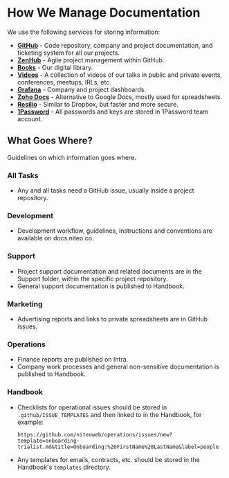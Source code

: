 # How We Manage Documentation

We use the following services for storing information:

- **[GitHub](https://github.com/niteoweb)** - Code repository, company and project documentation, and ticketing system for all our projects.
- **[ZenHub](https://www.zenhub.com/)** - Agile project management within GitHub. 
- **[Books](http://books.niteo.co)** - Our digital library.
- **[Videos](http://videos.niteo.co)** - A collection of videos of our talks in public and private events, conferences, meetups, IRLs, etc.
- **[Grafana](http://niteo.grafana.net)** - Company and project dashboards.
- **[Zoho Docs](https://docs.zoho.eu/home)** - Alternative to Google Docs, mostly used for spreadsheets.
- **[Resilio](https://www.resilio.com/)** - Similar to Dropbox, but faster and more secure.
- **[1Password](https://my.1password.com/)** - All passwords and keys are stored in 1Password team account.

## What Goes Where?

Guidelines on which information goes where.

### All Tasks

- Any and all tasks need a GitHub issue, usually inside a project repository.

### Development

- Development workflow, guidelines, instructions and conventions are available on docs.niteo.co. 

### Support

- Project support documentation and related documents are in the Support folder, within the specific project repository.
- General support documentation is published to Handbook.

### Marketing

- Advertising reports and links to private spreadsheets are in GitHub issues.

### Operations

- Finance reports are published on Intra.
- Company work processes and general non-sensitive documentation is published to Handbook.

### Handbook

- Checklists for operational issues should be stored in
`.github/ISSUE_TEMPLATES` and then linked to in the Handbook, for example:

    `https://github.com/niteoweb/operations/issues/new?template=onboarding-trialist.md&title=Onboarding:%20FirstName%20LastName&label=people`

- Any templates for emails, contracts, etc. should be stored in the Handbook's `templates` directory.
